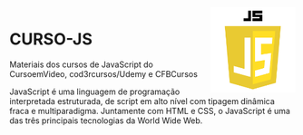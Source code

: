<img src="kisspng-javascript-logo-html-clip-art-javascript-logo-5b5188b1a2a1f9.2428698915320700656662.png" align="right" width="150">

# CURSO-JS

Materiais dos cursos de JavaScript do CursoemVideo, cod3rcursos/Udemy e CFBCursos

JavaScript é uma linguagem de programação interpretada estruturada, de script em alto nível com tipagem dinâmica fraca e multiparadigma. Juntamente com HTML e CSS, o JavaScript é uma das três principais tecnologias da World Wide Web.
